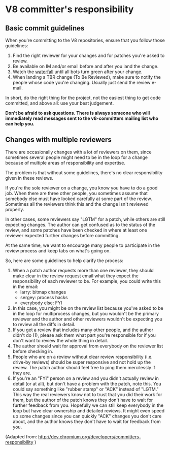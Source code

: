 # V8 committer's responsibility

## Basic commit guidelines

When you're committing to the V8 repositories, ensure that you follow those guidelines:

  1. Find the right reviewer for your changes and for patches you're asked to review.
  1. Be available on IM and/or email before and after you land the change.
  1. Watch the [waterfall](http://build.chromium.org/p/client.v8/console) until all bots turn green after your change.
  1. When landing a TBR change (To Be Reviewed), make sure to notify the people whose code you're changing. Usually just send the review e-mail.

In short, do the right thing for the project, not the easiest thing to get code committed, and above all: use your best judgement.

**Don't be afraid to ask questions. There is always someone who will immediately read messages sent to the v8-committers mailing list who can help you.**

## Changes with multiple reviewers

There are occasionally changes with a lot of reviewers on them, since sometimes several people might need to be in the loop for a change because of multiple areas of responsibility and expertise.

The problem is that without some guidelines, there's no clear responsibility given in these reviews.

If you're the sole reviewer on a change, you know you have to do a good job. When there are three other people, you sometimes assume that somebody else must have looked carefully at some part of the review.  Sometimes all the reviewers think this and the change isn't reviewed properly.

In other cases, some reviewers say "LGTM" for a patch, while others are still expecting changes. The author can get confused as to the status of the review, and some patches have been checked in where at least one reviewer expected further changes before committing.

At the same time, we want to encourage many people to participate in the review process and keep tabs on what's going on.

So, here are some guidelines to help clarify the process:
  1. When a patch author requests more than one reviewer, they should make clear in the review request email what they expect the responsibility of each reviewer to be.  For example, you could write this in the email:
      * larry: bitmap changes
      * sergey: process hacks
      * everybody else: FYI
  1. In this case, you might be on the review list because you've asked to be in the loop for multiprocess changes, but you wouldn't be the primary reviewer and the author and other reviewers wouldn't be expecting you to review all the diffs in detail.
  1. If you get a review that includes many other people, and the author didn't do (1), please ask them what part you're responsible for if you don't want to review the whole thing in detail.
  1. The author should wait for approval from everybody on the reviewer list before checking in.
  1. People who are on a review without clear review responsibility (i.e. drive-by reviews) should be super responsive and not hold up the review. The patch author should feel free to ping them mercilessly if they are.
  1. If you're an "FYI" person on a review and you didn't actually review in detail (or at all), but don't have a problem with the patch, note this. You could say something like "rubber stamp" or "ACK" instead of "LGTM." This way the real reviewers know not to trust that you did their work for them, but the author of the patch knows they don't have to wait for further feedback from you.  Hopefully we can still keep everybody in the loop but have clear ownership and detailed reviews. It might even speed up some changes since you can quickly "ACK" changes you don't care about, and the author knows they don't have to wait for feedback from you.

(Adapted from: http://dev.chromium.org/developers/committers-responsibility )
